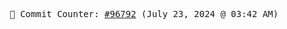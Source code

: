 <p align="center">
    <samp>
        📮 Commit Counter: <a href="https://github.com/Javascript-void0/Javascript-void0/commits/main">#96792</a> (July 23, 2024 @ 03:42 AM)
    </samp>
</p>